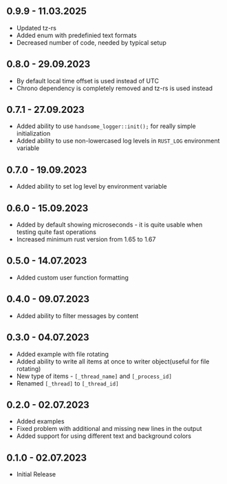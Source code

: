 ## 0.9.9 - 11.03.2025

- Updated tz-rs
- Added enum with predefinied text formats
- Decreased number of code, needed by typical setup

## 0.8.0 - 29.09.2023

- By default local time offset is used instead of UTC
- Chrono dependency is completely removed and tz-rs is used instead

## 0.7.1 - 27.09.2023

- Added ability to use `handsome_logger::init();` for really simple initialization
- Added ability to use non-lowercased log levels in `RUST_LOG` environment variable

## 0.7.0 - 19.09.2023

- Added ability to set log level by environment variable

## 0.6.0 - 15.09.2023

- Added by default showing microseconds - it is quite usable when testing quite fast operations
- Increased minimum rust version from 1.65 to 1.67

## 0.5.0 - 14.07.2023

- Added custom user function formatting

## 0.4.0 - 09.07.2023

- Added ability to filter messages by content

## 0.3.0 - 04.07.2023

- Added example with file rotating
- Added ability to write all items at once to writer object(useful for file rotating)
- New type of items - `[_thread_name]` and `[_process_id]`
- Renamed `[_thread]` to `[_thread_id]`

## 0.2.0 - 02.07.2023

- Added examples
- Fixed problem with additional and missing new lines in the output
- Added support for using different text and background colors

## 0.1.0 - 02.07.2023

- Initial Release
